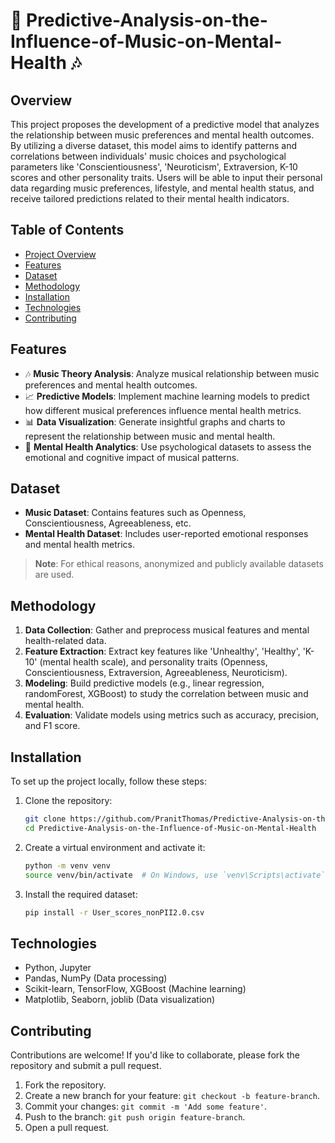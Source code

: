 
# 🎵 Predictive-Analysis-on-the-Influence-of-Music-on-Mental-Health 🎶

## Overview

This project proposes the development of a predictive model that analyzes the relationship between music preferences and mental health outcomes. By utilizing a diverse dataset, this model aims to identify patterns and correlations between individuals' music choices and psychological parameters like 'Conscientiousness', 'Neuroticism', Extraversion, K-10 scores and other personality traits. Users will be able to input their personal data regarding music preferences, lifestyle, and mental health status, and receive tailored predictions related to their mental health indicators.

## Table of Contents
- [Project Overview](#overview)
- [Features](#features)
- [Dataset](#dataset)
- [Methodology](#methodology)
- [Installation](#installation)
- [Technologies](#technologies)
- [Contributing](#contributing)

## Features
- 🎶 **Music Theory Analysis**: Analyze musical relationship between music preferences and mental health outcomes.
- 📈 **Predictive Models**: Implement machine learning models to predict how different musical preferences influence mental health metrics.
- 📊 **Data Visualization**: Generate insightful graphs and charts to represent the relationship between music and mental health.
- 🧠 **Mental Health Analytics**: Use psychological datasets to assess the emotional and cognitive impact of musical patterns.

## Dataset
- **Music Dataset**: Contains features such as Openness, Conscientiousness, Agreeableness, etc.
- **Mental Health Dataset**: Includes user-reported emotional responses and mental health metrics.

> **Note**: For ethical reasons, anonymized and publicly available datasets are used.

## Methodology
1. **Data Collection**: Gather and preprocess musical features and mental health-related data.
2. **Feature Extraction**: Extract key features like  'Unhealthy', 'Healthy', 'K-10' (mental health scale), and personality traits (Openness, Conscientiousness, Extraversion, Agreeableness, Neuroticism).
3. **Modeling**: Build predictive models (e.g., linear regression, randomForest, XGBoost) to study the correlation between music and mental health.
4. **Evaluation**: Validate models using metrics such as accuracy, precision, and F1 score.

## Installation
To set up the project locally, follow these steps:

1. Clone the repository:
    ```bash
    git clone https://github.com/PranitThomas/Predictive-Analysis-on-the-Influence-of-Music-on-Mental-Health
    cd Predictive-Analysis-on-the-Influence-of-Music-on-Mental-Health
    ```

2. Create a virtual environment and activate it:
    ```bash
    python -m venv venv
    source venv/bin/activate  # On Windows, use `venv\Scripts\activate`
    ```

3. Install the required dataset:
    ```bash
    pip install -r User_scores_nonPII2.0.csv
    ```

## Technologies
- Python, Jupyter
- Pandas, NumPy (Data processing)
- Scikit-learn, TensorFlow, XGBoost (Machine learning)
- Matplotlib, Seaborn, joblib (Data visualization)

## Contributing
Contributions are welcome! If you'd like to collaborate, please fork the repository and submit a pull request.

1. Fork the repository.
2. Create a new branch for your feature: `git checkout -b feature-branch`.
3. Commit your changes: `git commit -m 'Add some feature'`.
4. Push to the branch: `git push origin feature-branch`.
5. Open a pull request.
